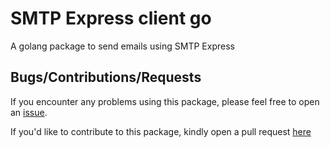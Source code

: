 # SMTP Express client go
A golang package to send emails using SMTP Express

## Bugs/Contributions/Requests
If you encounter any problems using this package, please feel free to open an [issue](https://github.com/prime-labs/smtpexpress-client-go/issues).

If you'd like to contribute to this package, kindly open a pull request [here](https://github.com/prime-labs/smtpexpress-client-go)
